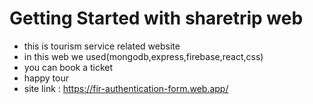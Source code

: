 # Getting Started with sharetrip web
* this is tourism service related website
* in this web we used(mongodb,express,firebase,react,css)
* you can book a ticket 
* happy tour
* site link : https://fir-authentication-form.web.app/
